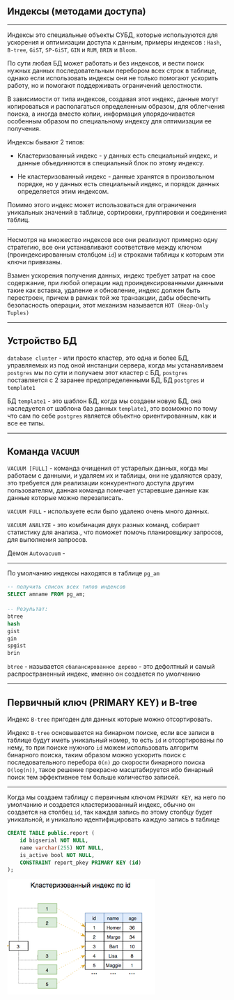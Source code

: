 Индексы (методами доступа)
---
---

Индексы это специальные объекты СУБД, которые используются для ускорения
и оптимизации доступа к данным, примеры индексов :
`Hash`, `B-tree`, `GiST`, `SP-GiST`, `GIN` и `RUM`, `BRIN` и `Bloom`.

По сути любая БД может работать и без индексов, и вести поиск нужных данных 
последовательным перебором всех строк в таблице, однако если использовать индексы
они не только помогают ускорить работу, но и помогают поддерживать ограничений 
целостности.

В зависимости от типа индексов, создавая этот индекс, данные могут копироваться
и располагаться определенным образом, для облегчения поиска, а иногда вместо
копии, информация упорядочивается особенным образом по специальному индексу
для оптимизации ее получения.

Индексы бывают 2 типов:

- Кластеризованный индекс - у данных есть специальный индекс, и данные 
объединяются в специальный блок по этому индексу.

- Не кластеризованный индекс - данные хранятся в произвольном порядке, но у 
данных есть специальный индекс, и порядок данных определяется этим индексом.

Помимо этого индекс может использоваться для ограничения уникальных значений в 
таблице, сортировки, группировки и соединения таблиц.

---

Несмотря на множество индексов все они реализуют примерно одну стратегию, все они
устанавливают соответствие между ключом (проиндексированным столбцом `id`) и
строками таблицы к которым эти ключи привязаны.

Взамен ускорения получения данных, индекс требует затрат на свое содержание, при
любой операции над проиндексированными данными такие как вставка, удаление и
обновление, индекс должен быть перестроен, причем в рамках той же транзакции, 
дабы обеспечить безопасность операции, этот механизм называется 
`HOT (Heap-Only Tuples)`

---
Устройство БД
---

`database cluster` - или просто кластер, это одна и более БД, управляемых из под
оной инстанции сервера, когда мы устанавливаем `postgres` мы по сути и получаем 
этот кластер с БД, `postgres` поставляется с 2 заранее предопределенными БД, 
БД `postgres` и `template1`

БД `template1` - это шаблон БД, когда мы создаем новую БД, она наследуется от 
шаблона баз данных `template1`, это возможно по тому что сам по себе `postgres`
является объектно ориентированным, как и все ее типы.

---
Команда `VACUUM`
---
`VACUUM [FULL]` - команда очищения от устарелых данных, когда мы работаем с 
данными, и удаляем их и таблицы, они не удаляются сразу, это требуется для 
реализации конкурентного доступа другим пользователям, данная команда помечает
устаревшие данные как данные которые можно перезаписать.

`VACUUM FULL` - используете если было удалено очень много данных.

`VACUUM ANALYZE` - это комбинация двух разных команд, собирает статистику для
анализа., что поможет помочь планировщику запросов, для выполнения запросов.

Демон `Autovacuum` -  

---
По умолчанию индексы находятся в таблице `pg_am` 

```sql
-- получить список всех типов индексов
SELECT amname FROM pg_am;

-- Результат:
btree
hash
gist
gin
spgist
brin
```

`btree` - называется `сбалансированное дерево` - это дефолтный и самый 
распространенный индекс, именно он создается по умолчанию


---
Первичный ключ (PRIMARY KEY) и B-tree
---

Индекс `B-tree` пригоден для данных которые можно отсортировать.

Индекс `B-tree` основывается на бинарном поиске, если все записи в таблице
будут иметь уникальный номер, то есть `id` и отсортированы по нему, то при поиске
нужного `id` можем использовать алгоритм бинарного поиска, таким образом можно 
ускорить поиск с последовательного перебора `O(n)` до скорости бинарного поиска 
`O(log(n))`, такое решение прекрасно масштабируется ибо бинарный поиск тем 
эффективнее тем больше количество записей.

---

Когда мы создаем таблицу с первичным ключом `PRIMARY KEY`, на него по умолчанию 
и создается кластеризованный индекс, обычно он создается на столбец `id`, так
каждая запись по этому столбцу будет уникальной, и уникально идентифицировать 
каждую запись в таблице

```sql
CREATE TABLE public.report (
    id bigserial NOT NULL,  
    name varchar(255) NOT NULL,
    is_active bool NOT NULL,
    CONSTRAINT report_pkey PRIMARY KEY (id)
);
```

![](img/1.png)

